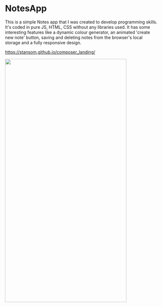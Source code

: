 # NotesApp

This is a simple Notes app that I was created to develop programming skills. 
It's coded in pure JS, HTML, CSS without any libraries used.
It has some interesting features like a dynamic colour generator, an animated 'create new note' button, saving and deleting notes from the browser's local storage and a fully responsive design.

https://stansom.github.io/composer_landing/

<img src="https://user-images.githubusercontent.com/77399308/144222819-1d51d29c-28f8-4d02-8211-1409ad04efff.jpg" width="400" height="800">
